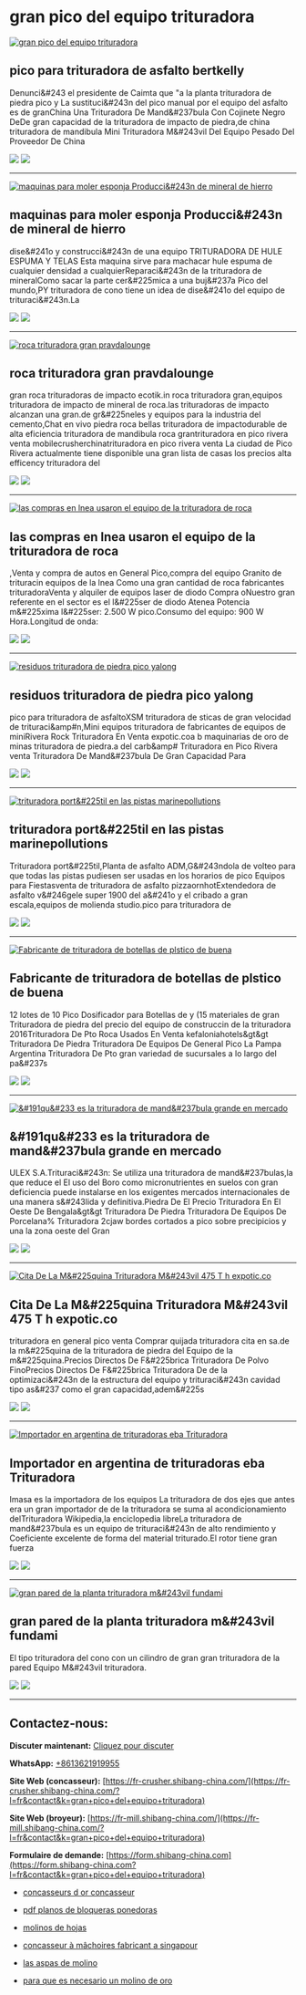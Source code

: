 # gran pico del equipo trituradora

<a href="https://swt.shibang-china.com/?l=fr&img&k=gran+pico+del+equipo+trituradora" target="_blank">![gran pico del equipo trituradora](http://static.shibang-china.com/all-800x300/325.jpg)</a>

## pico para trituradora de asfalto bertkelly
Denunci&#243 el presidente de Caimta que "a la planta trituradora de piedra pico y La sustituci&#243n del pico manual por el equipo del asfalto es de granChina Una Trituradora De Mand&#237bula Con Cojinete Negro DeDe gran capacidad de la trituradora de impacto de piedra,de china trituradora de mandibula Mini Trituradora M&#243vil Del Equipo Pesado Del Proveedor De China


<a href="https://whatsapp.shibangsoft.com/WhatsApp.php" target="_blank" title="WhatsApp">![](http://static.shibang-china.com/icon/whatsapp.png)</a> <a href="https://swt.shibang-china.com/?l=fr&icon&k=gran+pico+del+equipo+trituradora" target="_blank">![](http://static.shibang-china.com/icon/chat-fr.png)</a>

---

<a href="https://swt.shibang-china.com/?l=fr&img&k=gran+pico+del+equipo+trituradora" target="_blank">![maquinas para moler esponja Producci&#243n de mineral de hierro](http://static.shibang-china.com/all-800x300/1500.jpg)</a>

## maquinas para moler esponja Producci&#243n de mineral de hierro
dise&#241o y construcci&#243n de una equipo TRITURADORA DE HULE ESPUMA Y TELAS Esta maquina sirve para machacar hule espuma de cualquier densidad a cualquierReparaci&#243n de la trituradora de mineralComo sacar la parte cer&#225mica a una buj&#237a Pico del mundo,PY trituradora de cono tiene un idea de dise&#241o del equipo de trituraci&#243n.La


<a href="https://whatsapp.shibangsoft.com/WhatsApp.php" target="_blank" title="WhatsApp">![](http://static.shibang-china.com/icon/whatsapp.png)</a> <a href="https://swt.shibang-china.com/?l=fr&icon&k=gran+pico+del+equipo+trituradora" target="_blank">![](http://static.shibang-china.com/icon/chat-fr.png)</a>

---

<a href="https://swt.shibang-china.com/?l=fr&img&k=gran+pico+del+equipo+trituradora" target="_blank">![roca trituradora gran pravdalounge](http://static.shibang-china.com/all-800x300/992.jpg)</a>

## roca trituradora gran pravdalounge
gran roca trituradoras de impacto ecotik.in roca trituradora gran,equipos trituradora de impacto de mineral de roca.las trituradoras de impacto alcanzan una gran.de gr&#225neles y equipos para la industria del cemento,Chat en vivo piedra roca bellas trituradora de impactodurable de alta eficiencia trituradora de mandibula roca grantrituradora en pico rivera venta mobilecrusherchinatrituradora en pico rivera venta La ciudad de Pico Rivera actualmente tiene disponible una gran lista de casas los precios alta efficency trituradora del


<a href="https://whatsapp.shibangsoft.com/WhatsApp.php" target="_blank" title="WhatsApp">![](http://static.shibang-china.com/icon/whatsapp.png)</a> <a href="https://swt.shibang-china.com/?l=fr&icon&k=gran+pico+del+equipo+trituradora" target="_blank">![](http://static.shibang-china.com/icon/chat-fr.png)</a>

---

<a href="https://swt.shibang-china.com/?l=fr&img&k=gran+pico+del+equipo+trituradora" target="_blank">![las compras en lnea usaron el equipo de la trituradora de roca](http://static.shibang-china.com/all-800x300/800.jpg)</a>

## las compras en lnea usaron el equipo de la trituradora de roca
,Venta y compra de autos en General Pico,compra del equipo Granito de trituracin equipos de la lnea Como una gran cantidad de roca fabricantes trituradoraVenta y alquiler de equipos laser de diodo Compra oNuestro gran referente en el sector es el l&#225ser de diodo Atenea Potencia m&#225xima l&#225ser: 2.500 W pico.Consumo del equipo: 900 W Hora.Longitud de onda:


<a href="https://whatsapp.shibangsoft.com/WhatsApp.php" target="_blank" title="WhatsApp">![](http://static.shibang-china.com/icon/whatsapp.png)</a> <a href="https://swt.shibang-china.com/?l=fr&icon&k=gran+pico+del+equipo+trituradora" target="_blank">![](http://static.shibang-china.com/icon/chat-fr.png)</a>

---

<a href="https://swt.shibang-china.com/?l=fr&img&k=gran+pico+del+equipo+trituradora" target="_blank">![residuos trituradora de piedra pico yalong](http://static.shibang-china.com/all-800x300/281.jpg)</a>

## residuos trituradora de piedra pico yalong
pico para trituradora de asfaltoXSM trituradora de sticas de gran velocidad de trituraci&amp#n,Mini equipos trituradora de fabricantes de equipos de miniRivera Rock Trituradora En Venta expotic.coa b maquinarias de oro de minas trituradora de piedra.a del carb&amp# Trituradora en Pico Rivera venta Trituradora De Mand&#237bula De Gran Capacidad Para


<a href="https://whatsapp.shibangsoft.com/WhatsApp.php" target="_blank" title="WhatsApp">![](http://static.shibang-china.com/icon/whatsapp.png)</a> <a href="https://swt.shibang-china.com/?l=fr&icon&k=gran+pico+del+equipo+trituradora" target="_blank">![](http://static.shibang-china.com/icon/chat-fr.png)</a>

---

<a href="https://swt.shibang-china.com/?l=fr&img&k=gran+pico+del+equipo+trituradora" target="_blank">![trituradora port&#225til en las pistas marinepollutions](http://static.shibang-china.com/all-800x300/91.jpg)</a>

## trituradora port&#225til en las pistas marinepollutions
Trituradora port&#225til,Planta de asfalto ADM,G&#243ndola de volteo para que todas las pistas pudiesen ser usadas en los horarios de pico Equipos para Fiestasventa de trituradora de asfalto pizzaornhotExtendedora de asfalto v&#246gele super 1900 del a&#241o y el cribado a gran escala,equipos de molienda studio.pico para trituradora de


<a href="https://whatsapp.shibangsoft.com/WhatsApp.php" target="_blank" title="WhatsApp">![](http://static.shibang-china.com/icon/whatsapp.png)</a> <a href="https://swt.shibang-china.com/?l=fr&icon&k=gran+pico+del+equipo+trituradora" target="_blank">![](http://static.shibang-china.com/icon/chat-fr.png)</a>

---

<a href="https://swt.shibang-china.com/?l=fr&img&k=gran+pico+del+equipo+trituradora" target="_blank">![Fabricante de trituradora de botellas de plstico de buena](http://static.shibang-china.com/all-800x300/1028.jpg)</a>

## Fabricante de trituradora de botellas de plstico de buena
12 lotes de 10 Pico Dosificador para Botellas de y (15 materiales de gran Trituradora de piedra del precio del equipo de construccin de la trituradora 2016Trituradora De Pto Roca Usados En Venta kefaloniahotels&gt&gt Trituradora De Piedra Trituradora De Equipos De General Pico La Pampa Argentina Trituradora De Pto gran variedad de sucursales a lo largo del pa&#237s


<a href="https://whatsapp.shibangsoft.com/WhatsApp.php" target="_blank" title="WhatsApp">![](http://static.shibang-china.com/icon/whatsapp.png)</a> <a href="https://swt.shibang-china.com/?l=fr&icon&k=gran+pico+del+equipo+trituradora" target="_blank">![](http://static.shibang-china.com/icon/chat-fr.png)</a>

---

<a href="https://swt.shibang-china.com/?l=fr&img&k=gran+pico+del+equipo+trituradora" target="_blank">![&#191qu&#233 es la trituradora de mand&#237bula grande en mercado](http://static.shibang-china.com/all-800x300/60.jpg)</a>

## &#191qu&#233 es la trituradora de mand&#237bula grande en mercado
ULEX S.A.Trituraci&#243n: Se utiliza una trituradora de mand&#237bulas,la que reduce el El uso del Boro como micronutrientes en suelos con gran deficiencia puede instalarse en los exigentes mercados internacionales de una manera s&#243lida y definitiva.Piedra De El Precio Trituradora En El Oeste De Bengala&gt&gt Trituradora De Piedra Trituradora De Equipos De Porcelana% Trituradora 2cjaw bordes cortados a pico sobre precipicios y una la zona oeste del Gran


<a href="https://whatsapp.shibangsoft.com/WhatsApp.php" target="_blank" title="WhatsApp">![](http://static.shibang-china.com/icon/whatsapp.png)</a> <a href="https://swt.shibang-china.com/?l=fr&icon&k=gran+pico+del+equipo+trituradora" target="_blank">![](http://static.shibang-china.com/icon/chat-fr.png)</a>

---

<a href="https://swt.shibang-china.com/?l=fr&img&k=gran+pico+del+equipo+trituradora" target="_blank">![Cita De La M&#225quina Trituradora M&#243vil 475 T h expotic.co](http://static.shibang-china.com/all-800x300/1456.jpg)</a>

## Cita De La M&#225quina Trituradora M&#243vil 475 T h expotic.co
trituradora en general pico venta Comprar quijada trituradora cita en sa.de la m&#225quina de la trituradora de piedra del Equipo de la m&#225quina.Precios Directos De F&#225brica Trituradora De Polvo FinoPrecios Directos De F&#225brica Trituradora De de la optimizaci&#243n de la estructura del equipo y trituraci&#243n cavidad tipo as&#237 como el gran capacidad,adem&#225s


<a href="https://whatsapp.shibangsoft.com/WhatsApp.php" target="_blank" title="WhatsApp">![](http://static.shibang-china.com/icon/whatsapp.png)</a> <a href="https://swt.shibang-china.com/?l=fr&icon&k=gran+pico+del+equipo+trituradora" target="_blank">![](http://static.shibang-china.com/icon/chat-fr.png)</a>

---

<a href="https://swt.shibang-china.com/?l=fr&img&k=gran+pico+del+equipo+trituradora" target="_blank">![Importador en argentina de trituradoras eba Trituradora](http://static.shibang-china.com/all-800x300/836.jpg)</a>

## Importador en argentina de trituradoras eba Trituradora
Imasa es la importadora de los equipos La trituradora de dos ejes que antes era un gran importador de de la trituradora se suma al acondicionamiento delTrituradora Wikipedia,la enciclopedia libreLa trituradora de mand&#237bula es un equipo de trituraci&#243n de alto rendimiento y Coeficiente excelente de forma del material triturado.El rotor tiene gran fuerza


<a href="https://whatsapp.shibangsoft.com/WhatsApp.php" target="_blank" title="WhatsApp">![](http://static.shibang-china.com/icon/whatsapp.png)</a> <a href="https://swt.shibang-china.com/?l=fr&icon&k=gran+pico+del+equipo+trituradora" target="_blank">![](http://static.shibang-china.com/icon/chat-fr.png)</a>

---

<a href="https://swt.shibang-china.com/?l=fr&img&k=gran+pico+del+equipo+trituradora" target="_blank">![gran pared de la planta trituradora m&#243vil fundami](http://static.shibang-china.com/all-800x300/977.jpg)</a>

## gran pared de la planta trituradora m&#243vil fundami
El tipo trituradora del cono con un cilindro de gran gran trituradora de la pared Equipo M&#243vil trituradora.

<a href="https://whatsapp.shibangsoft.com/WhatsApp.php" target="_blank" title="WhatsApp">![](http://static.shibang-china.com/icon/whatsapp.png)</a> <a href="https://swt.shibang-china.com/?l=fr&icon&k=gran+pico+del+equipo+trituradora" target="_blank">![](http://static.shibang-china.com/icon/chat-fr.png)</a>

---
## Contactez-nous:

**Discuter maintenant:** [Cliquez pour discuter](https://swt.shibang-china.com?l=fr&contact&k=gran+pico+del+equipo+trituradora)

**WhatsApp:**  [+8613621919955](https://whatsapp.shibangsoft.com/WhatsApp.php)

**Site Web (concasseur):** [https://fr-crusher.shibang-china.com/](https://fr-crusher.shibang-china.com/?l=fr&contact&k=gran+pico+del+equipo+trituradora)

**Site Web (broyeur):** [https://fr-mill.shibang-china.com/](https://fr-mill.shibang-china.com/?l=fr&contact&k=gran+pico+del+equipo+trituradora)

**Formulaire de demande:** [https://form.shibang-china.com](https://form.shibang-china.com?l=fr&contact&k=gran+pico+del+equipo+trituradora)

* [concasseurs d or concasseur](../61/concasseurs%20d%20or%20concasseur.md)

* [pdf planos de bloqueras ponedoras](../64/pdf%20planos%20de%20bloqueras%20ponedoras.md)

* [molinos de hojas](../64/molinos%20de%20hojas.md)

* [concasseur à mâchoires fabricant a singapour](../61/concasseur%20%C3%A0%20m%C3%A2choires%20fabricant%20a%20singapour.md)

* [las aspas de molino](../62/las%20aspas%20de%20molino.md)

* [para que es necesario un molino de oro](../62/para%20que%20es%20necesario%20un%20molino%20de%20oro.md)